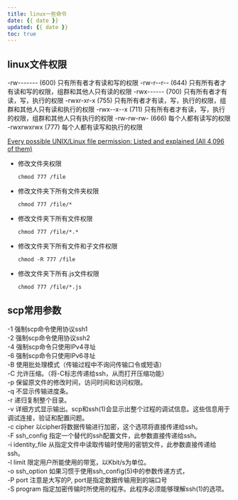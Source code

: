 ```yaml
---
title: linux一些命令
date: {{ date }}
updated: {{ date }}
toc: true
---
```




## linux文件权限

-rw------- (600) 只有所有者才有读和写的权限 
-rw-r--r-- (644) 只有所有者才有读和写的权限，组群和其他人只有读的权限 
-rwx------ (700) 只有所有者才有读，写，执行的权限 
-rwxr-xr-x (755) 只有所有者才有读，写，执行的权限，组群和其他人只有读和执行的权限 
-rwx--x--x (711) 只有所有者才有读，写，执行的权限，组群和其他人只有执行的权限 
-rw-rw-rw- (666) 每个人都有读写的权限 
-rwxrwxrwx (777) 每个人都有读写和执行的权限

[Every possible UNIX/Linux file permission: Listed and explained (All 4,096 of them)](http://www.unixmantra.com/2013/04/unix-linux-file-permissions.html)

<!-- more -->

- 修改文件夹权限

	`chmod 777 /file`

- 修改文件夹下所有文件夹权限

	`chmod 777 /file/*`

- 修改文件夹下所有文件权限

	`chmod 777 /file/*.*`

- 修改文件夹下所有文件和子文件权限

	`chmod -R 777 /file`

- 修改文件夹下所有.js文件权限

	`chmod 777 /file/*.js`
	

## scp常用参数

-1  强制scp命令使用协议ssh1  
-2  强制scp命令使用协议ssh2  
-4  强制scp命令只使用IPv4寻址  
-6  强制scp命令只使用IPv6寻址  
-B  使用批处理模式（传输过程中不询问传输口令或短语）  
-C  允许压缩。（将-C标志传递给ssh，从而打开压缩功能）  
-p 保留原文件的修改时间，访问时间和访问权限。  
-q  不显示传输进度条。  
-r  递归复制整个目录。  
-v 详细方式显示输出。scp和ssh(1)会显示出整个过程的调试信息。这些信息用于调试连接，验证和配置问题。   
-c cipher  以cipher将数据传输进行加密，这个选项将直接传递给ssh。   
-F ssh_config  指定一个替代的ssh配置文件，此参数直接传递给ssh。  
-i identity_file  从指定文件中读取传输时使用的密钥文件，此参数直接传递给ssh。    
-l limit  限定用户所能使用的带宽，以Kbit/s为单位。     
-o ssh_option  如果习惯于使用ssh_config(5)中的参数传递方式，   
-P port  注意是大写的P, port是指定数据传输用到的端口号   
-S program  指定加密传输时所使用的程序。此程序必须能够理解ssh(1)的选项。


